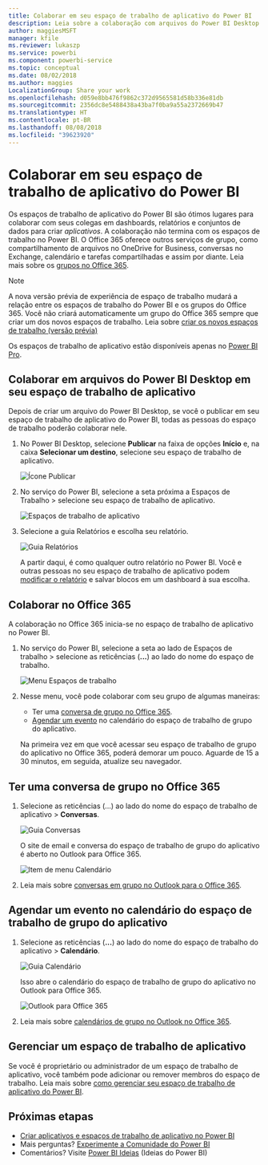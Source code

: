 ```yaml
---
title: Colaborar em seu espaço de trabalho de aplicativo do Power BI
description: Leia sobre a colaboração com arquivos do Power BI Desktop em seu espaço de trabalho de aplicativo e com serviços do Office 365, como o compartilhamento de arquivos no OneDrive for Business, conversas no Exchange, calendário e tarefas.
author: maggiesMSFT
manager: kfile
ms.reviewer: lukaszp
ms.service: powerbi
ms.component: powerbi-service
ms.topic: conceptual
ms.date: 08/02/2018
ms.author: maggies
LocalizationGroup: Share your work
ms.openlocfilehash: d059e8bb476f9862c372d9565581d58b336e81db
ms.sourcegitcommit: 2356dc8e5488438a43ba7f0ba9a55a2372669b47
ms.translationtype: HT
ms.contentlocale: pt-BR
ms.lasthandoff: 08/08/2018
ms.locfileid: "39623920"
---
```

# <a name="collaborate-in-your-power-bi-app-workspace"></a>Colaborar em seu espaço de trabalho de aplicativo do Power BI
Os espaços de trabalho de aplicativo do Power BI são ótimos lugares para colaborar com seus colegas em dashboards, relatórios e conjuntos de dados para criar *aplicativos*. A colaboração não termina com os espaços de trabalho no Power BI. O Office 365 oferece outros serviços de grupo, como compartilhamento de arquivos no OneDrive for Business, conversas no Exchange, calendário e tarefas compartilhadas e assim por diante. Leia mais sobre os [grupos no Office 365](https://support.office.com/article/Create-a-group-in-Office-365-7124dc4c-1de9-40d4-b096-e8add19209e9).

> [!NOTE]
> A nova versão prévia de experiência de espaço de trabalho mudará a relação entre os espaços de trabalho do Power BI e os grupos do Office 365. Você não criará automaticamente um grupo do Office 365 sempre que criar um dos novos espaços de trabalho. Leia sobre [criar os novos espaços de trabalho (versão prévia)](service-create-the-new-workspaces.md)

Os espaços de trabalho de aplicativo estão disponíveis apenas no [Power BI Pro](service-free-vs-pro.md).

## <a name="collaborate-on-power-bi-desktop-files-in-your-app-workspace"></a>Colaborar em arquivos do Power BI Desktop em seu espaço de trabalho de aplicativo
Depois de criar um arquivo do Power BI Desktop, se você o publicar em seu espaço de trabalho de aplicativo do Power BI, todas as pessoas do espaço de trabalho poderão colaborar nele.

1. No Power BI Desktop, selecione **Publicar** na faixa de opções **Início** e, na caixa **Selecionar um destino**, selecione seu espaço de trabalho de aplicativo.
   
    ![Ícone Publicar](media/service-collaborate-power-bi-workspace/power-bi-group-publish-pbix.png)
2. No serviço do Power BI, selecione a seta próxima a Espaços de Trabalho > selecione seu espaço de trabalho de aplicativo.
   
    ![Espaços de trabalho de aplicativo](media/service-collaborate-power-bi-workspace/power-bi-workspace-nav-arrow.png)
3. Selecione a guia Relatórios e escolha seu relatório.
   
    ![Guia Relatórios](media/service-collaborate-power-bi-workspace/power-bi-workspace-report.png)
   
    A partir daqui, é como qualquer outro relatório no Power BI. Você e outras pessoas no seu espaço de trabalho de aplicativo podem [modificar o relatório](service-reports.md) e salvar blocos em um dashboard à sua escolha.

## <a name="collaborate-in-office-365"></a>Colaborar no Office 365
A colaboração no Office 365 inicia-se no espaço de trabalho de aplicativo no Power BI.

1. No serviço do Power BI, selecione a seta ao lado de Espaços de trabalho > selecione as reticências (**...**) ao lado do nome do espaço de trabalho. 
   
   ![Menu Espaços de trabalho](media/service-collaborate-power-bi-workspace/power-bi-app-ellipsis.png)
2. Nesse menu, você pode colaborar com seu grupo de algumas maneiras: 
   
   * Ter uma [conversa de grupo no Office 365](service-collaborate-power-bi-workspace.md#have-a-group-conversation-in-office-365).
   * [Agendar um evento](service-collaborate-power-bi-workspace.md#schedule-an-event-on-the-group-workspace-calendar) no calendário do espaço de trabalho de grupo do aplicativo.
   
   Na primeira vez em que você acessar seu espaço de trabalho de grupo do aplicativo no Office 365, poderá demorar um pouco. Aguarde de 15 a 30 minutos, em seguida, atualize seu navegador.

## <a name="have-a-group-conversation-in-office-365"></a>Ter uma conversa de grupo no Office 365
1. Selecione as reticências (...) ao lado do nome do espaço de trabalho de aplicativo \> **Conversas**. 
   
    ![Guia Conversas](media/service-collaborate-power-bi-workspace/power-bi-app-ellipsis.png)
   
   O site de email e conversa do espaço de trabalho de grupo do aplicativo é aberto no Outlook para Office 365.
   
   ![Item de menu Calendário](media/service-collaborate-power-bi-workspace/pbi_grps_o365convo.png)
2. Leia mais sobre [conversas em grupo no Outlook para o Office 365](https://support.office.com/Article/Have-a-group-conversation-a0482e24-a769-4e39-a5ba-a7c56e828b22).

## <a name="schedule-an-event-on-the-apps-group-workspace-calendar"></a>Agendar um evento no calendário do espaço de trabalho de grupo do aplicativo
1. Selecione as reticências (**...**) ao lado do nome do espaço de trabalho do aplicativo \> **Calendário**. 
   
   ![Guia Calendário](media/service-collaborate-power-bi-workspace/power-bi-app-ellipsis.png)
   
   Isso abre o calendário do espaço de trabalho de grupo do aplicativo no Outlook para Office 365.
   
   ![Outlook para Office 365](media/service-collaborate-power-bi-workspace/pbi_grps_o365_calendar.png)
2. Leia mais sobre [calendários de grupo no Outlook no Office 365](https://support.office.com/Article/Add-edit-and-subscribe-to-group-events-0cf1ad68-1034-4306-b367-d75e9818376a).

## <a name="manage-an-app-workspace"></a>Gerenciar um espaço de trabalho de aplicativo
Se você é proprietário ou administrador de um espaço de trabalho de aplicativo, você também pode adicionar ou remover membros do espaço de trabalho. Leia mais sobre [como gerenciar seu espaço de trabalho de aplicativo do Power BI](service-manage-app-workspace-in-power-bi-and-office-365.md).

## <a name="next-steps"></a>Próximas etapas
* [Criar aplicativos e espaços de trabalho de aplicativo no Power BI](service-create-distribute-apps.md)
* Mais perguntas? [Experimente a Comunidade do Power BI](http://community.powerbi.com/)
* Comentários? Visite [Power BI Ideias](https://ideas.powerbi.com/forums/265200-power-bi) (Ideias do Power BI)

